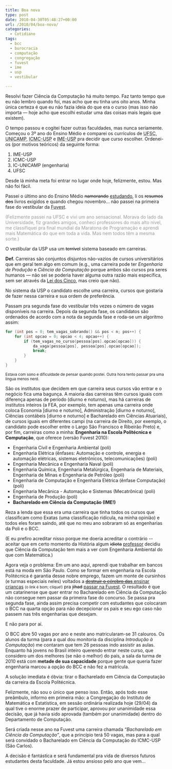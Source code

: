 ```yaml
---
title: Boa nova
type: post
date: 2010-04-30T05:48:27+00:00
url: /2010/04/boa-nova/
categories:
  - Cotidiano
tags:
  - bcc
  - burocracia
  - computação
  - congregação
  - fuvest
  - ime
  - usp
  - vestibular

---
```

Resolvi fazer Ciência da Computação há muito tempo. Faz tanto tempo que eu não lembro quando foi, mas acho que eu tinha uns oito anos. Minha única certeza é que eu não fazia ideia do que era o curso (mas isso não importa — hoje acho que escolhi estudar uma das coisas mais legais que existem).

O tempo passou e cogitei fazer outras faculdades, mas nunca seriamente. Começou o 3º ano do Ensino Médio e comparei os currículos de <acronym title="Universidade Federal de Santa Catarina">UFSC</acronym>, <acronym title="Universidade Estadual de Campinas">UNICAMP</acronym>, <acronym title="Instituto de Ciências Matemáticas e Computação da Universidade de São Paulo">ICMC-USP</acronym> e <acronym title="Instituto de Matemática e Estatística da Universidade de São Paulo">IME-USP</acronym> pra decidir que curso escolher. Ordenei-os (por motivos teóricos) da seguinte forma:

  1. IME-USP
  2. ICMC-USP
  3. IC-UNICAMP (engenharia)
  4. UFSC

Desde lá minha meta foi entrar no lugar onde hoje, felizmente, estou. Mas não foi fácil.

Passei o último ano do Ensino Médio <del>namorando</del> <ins>estudando</ins>, li os <del>resumos dos</del> livros exigidos e quando chegou novembro… não passei na primeira fase do vestibular da <acronym title="Fundação Universitária para o Vestibular">Fuvest</acronym>.

<span style="color:#999;">(Felizmente passei na UFSC e vivi um ano sensacional. Morava do lado da Universidade, fiz grandes amigos, conheci professores do mais alto nível, me classifiquei pra final mundial da Maratona de Programação e aprendi mais Matemática do que em toda a vida. Mas nem todos têm a mesma sorte.)</span>

O vestibular da USP usa um <del>terrível</del> sistema baseado em carreiras.

**Def.** Carreiras são conjuntos disjuntos não-vazios de cursos universitários que em geral tem algo em comum (e.g., uma carreira pode ter _Engenharia de Produção_ e _Ciência da Computação_ porque ambos são cursos pra seres humanos — não sei se poderia haver alguma outra razão mais específica, sem ser através da [Lei dos Cinco][1], mas creio que não).

No sistema da USP o candidato escolhe uma carreira, cursos que gostaria de fazer nessa carreira e sua ordem de preferência.

Passam pra segunda fase do vestibular três vezes o número de vagas disponíveis na carreira. Depois da segunda fase, os candidatos são ordenados de acordo com a nota da segunda fase e roda-se um algoritmo assim:

```cpp
for (int pos = 0; tem_vagas_sobrando() && pos < n; pos++) {
    for (int opcao = 0; opcao < 4; opcao++) {
        if (tem_vagas_no_curso(pessoa[pos].opcao[opcao])) {
            da_vaga(pessoa[pos], pessoa[pos].opcao[opcao]);
            break;
        }
    }
}
```

<small>Estava com sono e dificuldade de pensar quando postei. Outra hora tento passar pra uma língua menos nerd.</small>

São os institutos que decidem em que carreira seus cursos vão entrar e o negócio fica uma bagunça. A maioria das carreiras têm cursos iguais com diferença apenas de período (diurno e noturno), mas há carreiras de institutos inteiros (a FEA, por exemplo, tem apenas uma carreira onde coloca Economia [diurno e noturno], Administração [diurno e noturno], Ciências contábeis [diurno e noturno] e Bacharelado em Ciências Atuariais), de cursos iguais em diferentes campi (na carreira de Direito, por exemplo, o candidato pode escolher entre o Largo São Francisco e Ribeirão Preto) e, por fim, carreiras como a minha: **Engenharia na Escola Politécnica e Computação**, que oferece (versão Fuvest 2010):

  * Engenharia Civil e Engenharia Ambiental (poli)
  * Engenharia Elétrica (ênfases: Automação e controle, energia e automação elétricas, sistemas eletrônicos, telecomunicações) (poli)
  * Engenharia Mecânica e Engenharia Naval (poli)
  * Engenharia Química, Engenharia Metalúrgica, Engenharia de Materiais, Engenharia de Minas e Engenharia de Petróleo (poli)
  * Engenharia de Computação e Engenharia Elétrica (ênfase Computação) (poli)
  * Engenharia Mecânica - Automação e Sistemas (Mecatrônica) (poli)
  * Engenharia de Produção (poli)
  * **Bacharelado em Ciência da Computação (IME!)**

Reza a lenda que essa era uma carreira que tinha todos os cursos que classificam como Exatas (uma classificação ridícula, na minha opinião) e todos eles foram saindo, até que no meu ano sobraram só as engenharias da Poli e o BCC.

(E eu prefiro acreditar nisso porque me doeria acreditar o contrário -- aceitar que em certo momento da História algum <del>idiota</del> <ins>professor</ins> decidiu que Ciência da Computação tem mais a ver com Engenharia Ambiental do que com Matemática.)

Agora veja o problema: Em um ano aqui, aprendi que trabalhar em bancos está na moda em São Paulo. Como se formar em engenharia na Escola Politécnica é garantia desse nobre emprego, fazem um monte de cursinhos (e turmas especiais neles) voltados a [<del>destruir o cérebro das</del> <ins>ensinar</ins> crianças][2] <small>(o link é bom; clique!)</small> pra <del>jihad</del> <ins>passar na Fuvest</ins>. O resultado é que um catarinense que quer entrar no Bacharelado em Ciência da Computação não consegue nem passar da primeira fase do concurso. Se passa pra segunda fase, ainda assim precisa competir com estudantes que colocaram o BCC na quarta opção para não decepcionar os pais e seu ego caso não passem nas três engenharias que desejam.

E não para por aí.

O BCC abre 50 vagas por ano e neste ano matricularam-se 31 calouros. Os alunos da turma (para a qual dou monitoria da disciplina _Introdução à Computação_) me contaram que tem 26 pessoas indo assistir as aulas. Enquanto há jovens no Brasil inteiro querendo entrar neste curso, que considero um dos melhores (se não o melhor) do país, a sala da turma de 2010 está com **metade de sua capacidade** porque gente que queria fazer engenharia marcou a opção do BCC e não fez a matrícula.

A solução imediata é óbvia: tirar o Bacharelado em Ciência da Computação da carreira da Escola Politécnica.

Felizmente, não sou o único que penso isso. Então, após todo esse preâmbulo, informo em primeira mão: a Congregação do Instituto de Matemática e Estatística, em sessão ordinária realizada hoje (29/04) da qual tive o enorme prazer de participar, aprovou por unanimidade essa decisão, que já havia sido aprovada (também por unanimidade) dentro do Departamento de Computação.

Será criada nesse ano na Fuvest uma carreira chamada _“Bacharelado em Ciência da Computação”_, que a princípio terá 50 vagas, mas para a qual será convidado o Bacharelado em Ciência da Computação do ICMC-USP (São Carlos).

A decisão é fantástica e será fundamental pra vida de diversos futuros estudantes desta faculdade. Já estou ansioso pelo ano que vem...

 [1]: http://principiadiscordia.com/book/23.php
 [2]: http://www.youtube.com/watch?v=M_bvT-DGcWw


